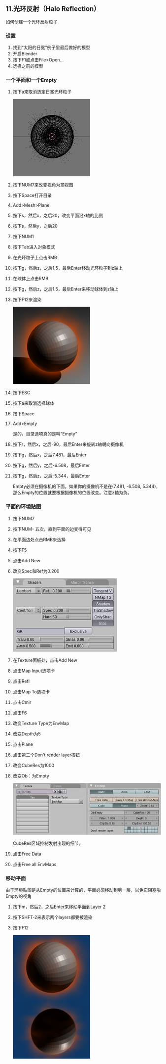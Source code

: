 ## 11.光环反射（Halo Reflection） ##

如何创建一个光环反射粒子

### 设置 ###

1. 找到“太阳的日冕”例子里最后做好的模型
2. 开启Blender
3. 按下F1或点击File>Open...
4. 选择之前的模型

### 一个平面和一个Empty ###

1. 按下a来取消选定日冕光环粒子
	
	![](img/11/image155.png)

2. 按下NUM7来改变视角为顶视图
3. 按下Space打开目录
4. Add>Mesh>Plane
5. 按下s，然后x，之后20，改变平面沿x轴的比例
6. 按下s，然后y，之后20
7. 按下NUM1
8. 按下Tab进入对象模式
9. 在光环粒子上点击RMB
10. 按下g，然后z，之后1.5，最后Enter移动光环粒子到z轴上
11. 在球体上点击RMB
12. 按下g，然后z，之后1.5，最后Enter来移动球体到z轴上
13. 按下F12来渲染

	![](img/11/image157.png)

14. 按下ESC
15. 按下a来取消选择球体
16. 按下Space
17. Add>Empty

	是的，目录选项真的是叫“Empty”

18. 按下r，然后x，之后-90，最后Enter来旋转z轴朝向摄像机
19. 按下g，然后x，之后7.481，最后Enter
20. 按下g，然后y，之后-6.508，最后Enter
21. 按下g，然后z，之后-5.344，最后Enter

	Empty必须在摄像机的下面。如果你的摄像机不是在(7.481, -6.508, 5.344)，那么Empty的位置就要根据摄像机的位置改变。注意z轴为负。

### 平面的环境贴图 ###

1. 按下NUM7
2. 按下NUM- 五次，直到平面的边变得可见
3. 在平面边处点击RMB来选择
4. 按下F5
5. 点击Add New
6. 改变Spec和Ref为0.200

	![](img/11/image159.png)

7. 在Texture面板处，点击Add New
8. 点击Map Input选项卡
9. 点击Refl
10. 点击Map To选项卡
11. 点击Cmir
12. 点击F6
13. 改变Texture Type为EnvMap
14. 改变Depth为5
15. 点击Plane
16. 点击第二个Don't render layer按钮
17. 改变CubeRes为1000
18. 改变Ob：为Empty

	![](img/11/image161.png)
 
	CubeRes区域控制发射出现的细节。

19. 点击Free Data
20. 点击Free all EnvMaps

### 移动平面 ###

由于环境贴图是从Empty的位置来计算的，平面必须移动到另一层，以免它阻塞啦Empty的视角

1. 按下m，然后2，之后Enter来移动平面到Layer 2
2. 按下SHFT-2来表示两个layers都要被渲染
3. 按下F12

 	![](img/11/image163.png)